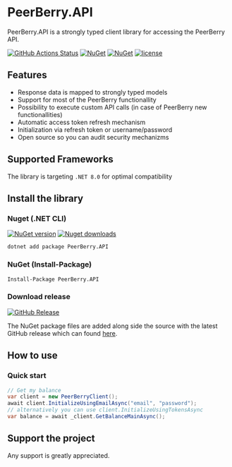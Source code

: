 # PeerBerry.API

PeerBerry.API is a strongly typed client library for accessing the PeerBerry API.

[![GitHub Actions Status](https://github.com/GetoXs/PeerBerry.API/workflows/Build%20&%20Test/badge.svg)](https://github.com/GetoXs/PeerBerry.API/actions)
[![NuGet](https://img.shields.io/nuget/dt/PeerBerry.API.svg)](https://www.nuget.org/packages/PeerBerry.API) 
[![NuGet](https://img.shields.io/nuget/vpre/PeerBerry.API.svg)](https://www.nuget.org/packages/PeerBerry.API)
[![license](https://img.shields.io/github/license/GetoXs/PeerBerry.API.svg)](https://github.com/GetoXs/PeerBerry.API/blob/master/LICENSE.txt)


## Features

* Response data is mapped to strongly typed models
* Support for most of the PeerBerry functionallity
* Possibility to execute custom API calls (in case of PeerBerry new functionallities)
* Automatic access token refresh mechanism
* Initialization via refresh token or username/password
* Open source so you can audit security mechanizms

## Supported Frameworks
The library is targeting `.NET 8.0` for optimal compatibility

## Install the library

### Nuget (.NET CLI)
[![NuGet version](https://img.shields.io/nuget/v/PeerBerry.API.svg?style=for-the-badge)](https://www.nuget.org/packages/PeerBerry.API)  [![Nuget downloads](https://img.shields.io/nuget/dt/PeerBerry.API.svg?style=for-the-badge)](https://www.nuget.org/packages/PeerBerry.API)

	dotnet add package PeerBerry.API

### NuGet (Install-Package)

	Install-Package PeerBerry.API

### Download release
[![GitHub Release](https://img.shields.io/github/v/release/GetoXs/PeerBerry.API?style=for-the-badge&label=GitHub)](https://github.com/GetoXs/PeerBerry.API/releases)

The NuGet package files are added along side the source with the latest GitHub release which can found [here](https://github.com/GetoXs/PeerBerry.API/releases).

## How to use

### Quick start

```csharp
// Get my balance
var client = new PeerBerryClient();
await client.InitializeUsingEmailAsync("email", "password");
// alternatively you can use client.InitializeUsingTokensAsync
var balance = await _client.GetBalanceMainAsync();
```

## Support the project
Any support is greatly appreciated.